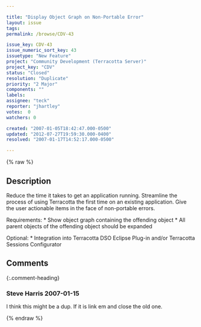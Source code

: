 ```yaml
---

title: "Display Object Graph on Non-Portable Error"
layout: issue
tags: 
permalink: /browse/CDV-43

issue_key: CDV-43
issue_numeric_sort_key: 43
issuetype: "New Feature"
project: "Community Development (Terracotta Server)"
project_key: "CDV"
status: "Closed"
resolution: "Duplicate"
priority: "2 Major"
components: ""
labels: 
assignee: "teck"
reporter: "jhartley"
votes:  0
watchers: 0

created: "2007-01-05T18:42:47.000-0500"
updated: "2012-07-27T19:59:30.000-0400"
resolved: "2007-01-17T14:52:17.000-0500"

---
```




{% raw %}



## Description

<div markdown="1" class="description">

Reduce the time it takes to get an application running.  Streamline the process of using Terracotta the first time on an existing application.  Give the user actionable items in the face of non-portable errors.

Requirements:
    * Show object graph containing the offending object
    * All parent objects of the offending object should be expanded

Optional:
    * Integration into Terracotta DSO Eclipse Plug-in and/or Terracotta Sessions Configurator


</div>

## Comments


{:.comment-heading}
### **Steve Harris** <span class="date">2007-01-15</span>

<div markdown="1" class="comment">

I think this might be a dup. If it is link em and close the old one.

</div>



{% endraw %}
